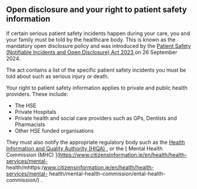 ##  Open disclosure and your right to patient safety information

If certain serious patient safety incidents happen during your care, you and
your family must be told by the healthcare body. This is known as the
mandatory open disclosure policy and was introduced by the [ Patient Safety
(Notifiable Incidents and Open Disclosure) Act 2023
](https://www.oireachtas.ie/en/bills/bill/2019/100/) on 26 September 2024.

The act contains a list of the specific patient safety incidents you must be
told about such as serious injury or death.

Your right to patient safety information applies to private and public health
providers. These include:

  * The HSE 
  * Private Hospitals 
  * Private health and social care providers such as GPs, Dentists and Pharmacists 
  * Other HSE funded organisations 

They must also notify the appropriate regulatory body such as the [ Health
Information and Quality Authority (HIQA) ](https://www.hiqa.ie/) , or the [
Mental Health Commission (MHC)
](https://www.citizensinformation.ie/en/health/health-services/mental-
health/mhttps:/www.citizensinformation.ie/en/health/health-services/mental-
health/mental-health-commission/ental-health-commission/) .
